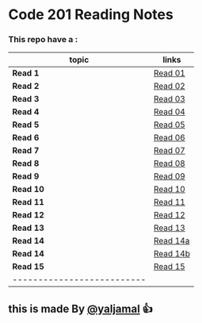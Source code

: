 # Code 201 Reading Notes
### This repo have a :



|topic  | links   |
|------ | --------|
|**Read 1** | [Read 01 ](https://yaljamal.github.io/reading-notes/class-01)|
|**Read 2** | [Read 02](https://yaljamal.github.io/reading-notes/class-02) |
|**Read 3** | [Read 03](https://yaljamal.github.io/reading-notes/class-03) |
|**Read 4** | [Read 04](https://yaljamal.github.io/reading-notes/class-04) |
|**Read 5** | [Read 05](https://yaljamal.github.io/reading-notes/class-05) |
|**Read 6** | [Read 06](https://yaljamal.github.io/reading-notes/class-06) |
|**Read 7** | [Read 07](https://yaljamal.github.io/reading-notes/class-07) |
|**Read 8** | [Read 08](https://yaljamal.github.io/reading-notes/class-08) |
|**Read 9** | [Read 09](https://yaljamal.github.io/reading-notes/class-09) |
|**Read 10** | [Read 10](https://yaljamal.github.io/reading-notes/class-10) |
|**Read 11** | [Read 11](https://yaljamal.github.io/reading-notes/class-11) |
|**Read 12** | [Read 12](https://yaljamal.github.io/reading-notes/class-12) |
|**Read 13** | [Read 13](https://yaljamal.github.io/reading-notes/class-13) |
|**Read 14** | [Read 14a](https://yaljamal.github.io/reading-notes/class-14a) |
|**Read 14** | [Read 14b](https://yaljamal.github.io/reading-notes/class-14b) |
|**Read 15** | [Read 15](https://yaljamal.github.io/reading-notes/class-15) |
|--------------------------|

## this is made By [@yaljamal](https://github.com/yaljamal) :+1:
